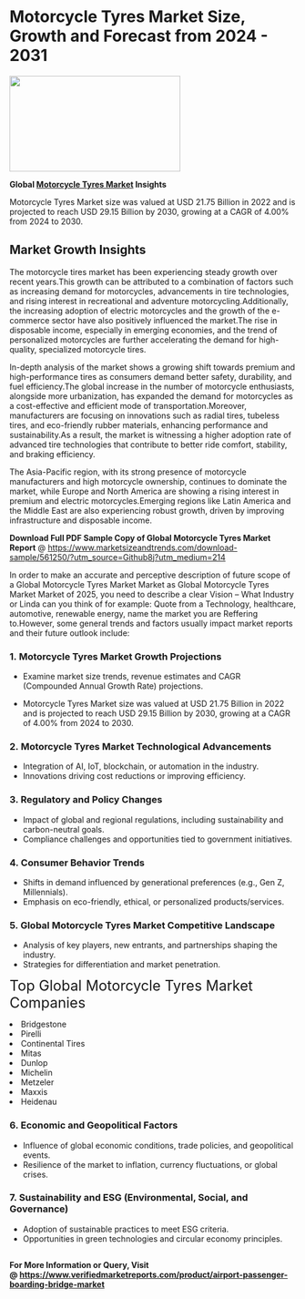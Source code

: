 <H1>Motorcycle Tyres Market Size, Growth and Forecast from 2024 - 2031</H1><img class="aligncenter size-medium wp-image-584254" src="https://thirdeyenews.in/wp-content/uploads/2024/09/Global-Market-Research-300x168.jpeg" alt="" width="300" height="168" /><p><strong>Global&nbsp;<a href="https://www.marketsizeandtrends.com/download-sample/561250/?utm_source=Github8j?utm_medium=214">Motorcycle Tyres Market</a> Insights</strong></p><p>Motorcycle Tyres Market size was valued at USD 21.75 Billion in 2022 and is projected to reach USD 29.15 Billion by 2030, growing at a CAGR of 4.00% from 2024 to 2030.</p><p><h2>Market Growth Insights</h2> <p>The motorcycle tires market has been experiencing steady growth over recent years.This growth can be attributed to a combination of factors such as increasing demand for motorcycles, advancements in tire technologies, and rising interest in recreational and adventure motorcycling.Additionally, the increasing adoption of electric motorcycles and the growth of the e-commerce sector have also positively influenced the market.The rise in disposable income, especially in emerging economies, and the trend of personalized motorcycles are further accelerating the demand for high-quality, specialized motorcycle tires.</p> <p>In-depth analysis of the market shows a growing shift towards premium and high-performance tires as consumers demand better safety, durability, and fuel efficiency.The global increase in the number of motorcycle enthusiasts, alongside more urbanization, has expanded the demand for motorcycles as a cost-effective and efficient mode of transportation.Moreover, manufacturers are focusing on innovations such as radial tires, tubeless tires, and eco-friendly rubber materials, enhancing performance and sustainability.As a result, the market is witnessing a higher adoption rate of advanced tire technologies that contribute to better ride comfort, stability, and braking efficiency.</p> <p>The Asia-Pacific region, with its strong presence of motorcycle manufacturers and high motorcycle ownership, continues to dominate the market, while Europe and North America are showing a rising interest in premium and electric motorcycles.Emerging regions like Latin America and the Middle East are also experiencing robust growth, driven by improving infrastructure and disposable income.</p> <p><span class=""><strong>Download Full PDF Sample Copy of Global Motorcycle Tyres Market Report</strong> @ <a href="https://www.marketsizeandtrends.com/download-sample/561250/?utm_source=Github8j?utm_medium=214" target="_blank">https://www.marketsizeandtrends.com/download-sample/561250/?utm_source=Github8j?utm_medium=214</a></span></p><p>In order to make an accurate and perceptive description of future scope of a Global&nbsp;Motorcycle Tyres Market Market as Global&nbsp;Motorcycle Tyres Market Market of 2025, you need to describe a clear Vision &ndash; What Industry or Linda can you think of for example: Quote from a Technology, healthcare, automotive, renewable energy, name the market you are Reffering to.However, some general trends and factors usually impact market reports and their future outlook include:</p><h3>1.&nbsp;<strong>Motorcycle Tyres Market Growth Projections</strong></h3><ul><li>Examine market size trends, revenue estimates and CAGR (Compounded Annual Growth Rate) projections.</li><li><p>Motorcycle Tyres Market size was valued at USD 21.75 Billion in 2022 and is projected to reach USD 29.15 Billion by 2030, growing at a CAGR of 4.00% from 2024 to 2030.</p></li></ul><h3>2.&nbsp;<strong>Motorcycle Tyres Market Technological Advancements</strong></h3><ul><li>Integration of AI, IoT, blockchain, or automation in the industry.</li><li>Innovations driving cost reductions or improving efficiency.</li></ul><h3>3.&nbsp;<strong>Regulatory and Policy Changes</strong></h3><ul><li>Impact of global and regional regulations, including sustainability and carbon-neutral goals.</li><li>Compliance challenges and opportunities tied to government initiatives.</li></ul><h3>4.&nbsp;<strong>Consumer Behavior Trends</strong></h3><ul><li>Shifts in demand influenced by generational preferences (e.g., Gen Z, Millennials).</li><li>Emphasis on eco-friendly, ethical, or personalized products/services.</li></ul><h3>5.&nbsp;<strong>Global Motorcycle Tyres Market Competitive Landscape</strong></h3><ul><li>Analysis of key players, new entrants, and partnerships shaping the industry.</li><li>Strategies for differentiation and market penetration.</li></ul><p data-pm-slice="1 1 []"><span style="color: inherit; font-family: inherit; font-size: 25px;">Top Global Motorcycle Tyres Market Companies</span></p><div class="" data-test-id=""><p><li>Bridgestone</li><li> Pirelli</li><li> Continental Tires</li><li> Mitas</li><li> Dunlop</li><li> Michelin</li><li> Metzeler</li><li> Maxxis</li><li> Heidenau</li></p></div><h3>6.&nbsp;<strong>Economic and Geopolitical Factors</strong></h3><ul><li>Influence of global economic conditions, trade policies, and geopolitical events.</li><li>Resilience of the market to inflation, currency fluctuations, or global crises.</li></ul><h3>7.&nbsp;<strong>Sustainability and ESG (Environmental, Social, and Governance)</strong></h3><ul><li>Adoption of sustainable practices to meet ESG criteria.</li><li>Opportunities in green technologies and circular economy principles.</li></ul><h2><strong style="font-size: 14px;">For More Information or Query, Visit @&nbsp;</strong><a style="background-color: #ffffff; font-size: 14px;" href="https://www.marketsizeandtrends.com/report/motorcycle-tyres-market/" target="_blank">https://www.verifiedmarketreports.com/product/airport-passenger-boarding-bridge-market</a></h2>